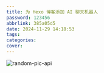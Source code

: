 ```yaml
---
title: 为 Hexo 博客添加 AI 聊天机器人
password: 123456
abbrlink: 385a05d5
date: 2024-11-29 14:18:53
tags:
categories:
cover:
---
```


![random-pic-api](https://api.dong4j.ink:1024/cover)
